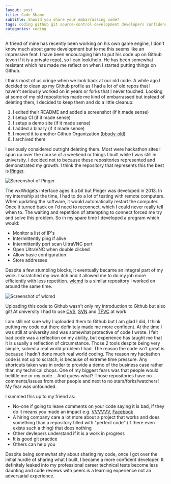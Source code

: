 ```yaml
---
layout: post
title: Code Shame
subtitle: Should you share your embarrassing code?
tags: coding github git source-control development developers confidence growth productivity
categories: coding
---
```


A friend of mine has recently been working on his own game engine, I don't know much about game development but to me this seems like an impressive feat. I have been encouraging him to put his code up on Github (even if it is a private repo), so I can look/help. He has been somewhat resistant which has made me reflect on when I started putting things on Github. 

I think most of us cringe when we look back at our old code. A while ago I decided to clean up my Github profile as I had a lot of old repos that I haven't seriously worked on in years or forks that I never touched. Looking at some of my old repositories made me kind of embarrassed but instead of deleting them, I decided to keep them and do a little cleanup:
1. I edited their README and added a screenshot (if it made sense)
2. I setup CI (if it made sense)
3. I setup a demo site (if it made sense)
4. I added a binary (if it made sense)
5. I moved it to another Github Organization ([bbody-old](https://github.com/bbody-old/))
6. I archived them

I seriously considered outright deleting them. Most were hackathon sites I spun up over the course of a weekend or things I built while I was still in university. I decided not to because these repositories represented and demonstrated my growth. I think the repository that represents this the best is [Pinger](https://github.com/bbody-old/Pinger).

<p class="center">
    <img src="https://s3-ap-southeast-2.amazonaws.com/bbody-images/github/Pinger/screenshot.png" alt="Screenshot of Pinger" />
</p>

The wxWidgets interface ages it a bit but Pinger was developed in 2013. In my internship at the time, I had to do a lot of testing with remote computers. When updating the software, it would automatically restart the computer. Once it turned back on I'd need to reconnect, which I could never really tell when to. The waiting and repetition of attempting to connect forced me try and solve this problem. So in my spare time I developed a program which would:
- Monitor a list of IP's
- Intermittently ping if alive
- Intermittently port scan UltraVNC port
- Open UltraVNC when double clicked
- Allow basic configuration
- Store addresses

Despite a few stumbling blocks, it eventually became an integral part of my work. I scratched my own itch and it allowed me to do my job more efficiently with less repetition. [wlcmd](https://github.com/bbody-old/wlcmd) is a similar repository I worked on around the same time.

<p class="center">
    <img src="https://s3-ap-southeast-2.amazonaws.com/bbody-images/github/wlcmd/screenshot.png" alt="Screenshot of wlcmd" />
</p>

Uploading this code to Github wasn't only my introduction to Github but also git! At university I had to use [CVS](https://en.wikipedia.org/wiki/Concurrent_Versions_System), [SVN](https://en.wikipedia.org/wiki/Apache_Subversion) and [TFVC](https://en.wikipedia.org/wiki/Azure_DevOps_Server#Team_Foundation_Version_Control) at work.

I am still not sure why I uploaded them to Github but I am glad I did, I think putting my code out there definitely made me more confident. At the time I was still at university and was somewhat protective of code I wrote. I felt bad code was a reflection on my ability, but experience has taught me that it is usually a reflection of circumstance. Those 2 tools despite being very simple, solved a real world problem I had. The reason the code isn't great is because I hadn't done much real world coding. The reason my hackathon code is not up to scratch, is because of extreme time pressure. Any shortcuts taken was in order to provide a demo of the business case rather than my technical chops. One of my biggest fears was that people would belittle me or my code... And guess what? Those repositories have no comments/issues from other people and next to no stars/forks/watchers! My fear was unfounded.

I summed this up to my friend as:
- No-one if going to leave comments on your code saying it is bad, if they do it means you made an impact e.g. [VVVVVV](https://www.polygon.com/2020/1/13/21064100/vvvvvv-source-code-game-development-terry-cavanagh-release), [Facebook](https://gist.github.com/nikcub/3833406)
- A hiring company care a lot more about a project that works and does something than a repository filled with "perfect code" (if there even exists such a thing) that does nothing
- Other devlepers understand if it is a work in progress
- It is good git practice
- Others can help you

Despite being somewhat shy about sharing my code, once I got over the initial hurdle of sharing what I built, I became a more confident developer. It definitely leaked into my professional career technical tests become less daunting and code reviews with peers is a learning experience not an adversarial experience.